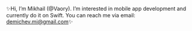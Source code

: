 ✨Hi, I’m Mikhail (@Vaory). I’m interested in mobile app development
and currently do it on Swift. You can reach me via email: demichev.mi@gmail.com✨

<!---
Vaory/Vaory is a ✨ special ✨ repository because its `README.md` (this file) appears on your GitHub profile.
You can click the Preview link to take a look at your changes.
--->
